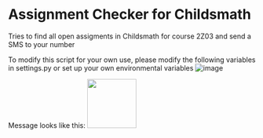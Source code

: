# Assignment Checker for Childsmath

Tries to find all open assigments in Childsmath for course 2Z03 and send a SMS to your number

To modify this script for your own use, please modify the following variables in settings.py or set up your own environmental variables
![image](https://user-images.githubusercontent.com/71472753/135195969-6d4d02cc-5d4c-4cb5-8ca5-6268c9dff81f.png)

Message looks like this:
<img src="https://user-images.githubusercontent.com/71472753/135196438-66982b2c-7808-4323-ab8d-45acaf0995ae.png" width="100">


